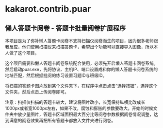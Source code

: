 # kakarot.contrib.puar

## 懒人答题卡阅卷 - 答题卡批量阅卷扩展程序

​	本项目是为了弥补懒人答题卡阅卷不支持扫描仪阅卷而生的项目，因为很多老师跟我反应，他们使用扫描仪来扫描答题卡，希望出个功能可以直接导入图像，所以本人做了这个项目。

​	这个项目需要和懒人答题卡阅卷系统配合使用，必须先开启懒人答题卡阅卷系统。然后启动puar.exe，先将协议、主机IP、端口设置成和你的懒人答题卡阅卷系统的地址匹配，然后根据批阅的练习设置习题ID与班级ID。

​	将扫描的答题卡图片放到某个文件夹下，在程序中点击点击“选择按钮”，选择这个文件夹，然后点击上传阅卷即可。

​	注意：扫描仪扫描的答题卡较大，建议将图片改小，长宽保持纵横比改成长1000px或者宽1000px左右，如果不改，腐蚀和膨胀的参数要改大。开始的时候文件夹中放少量图片，答题卡区域面积最大百分比等阅卷参数根据阅卷情况调整，达到满意的阅卷效果再把所有答题卡都放入文件夹进行阅卷。